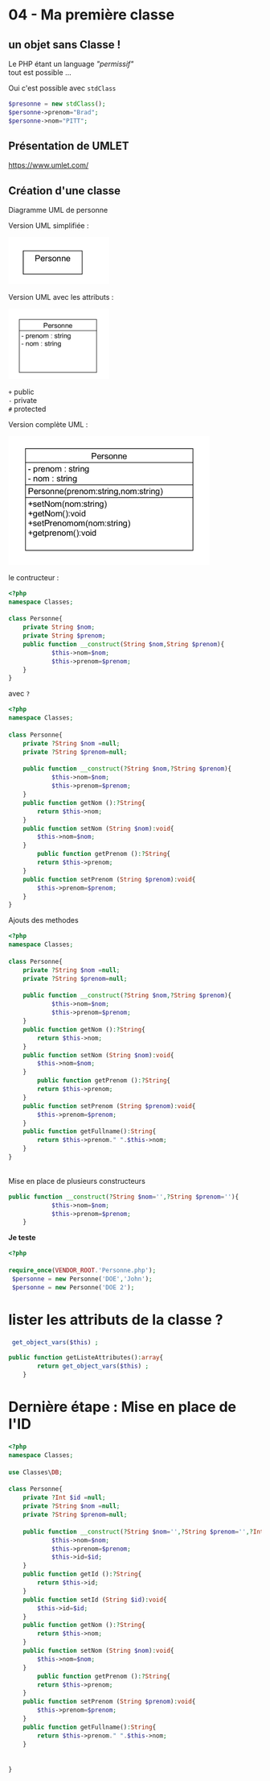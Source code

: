 # 04 - Ma première classe

## un objet sans Classe !
Le PHP étant un language _"permissif"_   
tout est possible ...  

Oui c'est possible avec <code>stdClass</code>  
```php
$presonne = new stdClass();
$personne->prenom="Brad";
$personne->nom="PITT";
```

## Présentation de UMLET
https://www.umlet.com/

## Création d'une classe
Diagramme UML de personne

Version UML simplifiée :
  
<img src="../../img/personne.png" width="200">

Version UML avec les attributs :
  
<img src="../../img/personne2.png" width="200">

<code>+</code> public  
<code>-</code> private  
<code>#</code> protected  

Version complète UML :
  
<img src="../../img/personne3.png" width="400">

le contructeur :
```php
<?php
namespace Classes;

class Personne{
    private String $nom;
    private String $prenom;
    public function __construct(String $nom,String $prenom){
            $this->nom=$nom;
            $this->prenom=$prenom;
    }
}
```


avec <code>?</code>
```php
<?php
namespace Classes;

class Personne{
    private ?String $nom =null;
    private ?String $prenom=null;
    
    public function __construct(?String $nom,?String $prenom){
            $this->nom=$nom;
            $this->prenom=$prenom;
    }
    public function getNom ():?String{
        return $this->nom;
    }    
    public function setNom (String $nom):void{
        $this->nom=$nom;
    } 
        public function getPrenom ():?String{
        return $this->prenom;
    }    
    public function setPrenom (String $prenom):void{
        $this->prenom=$prenom;
    } 
}


```

Ajouts des methodes

```php
<?php
namespace Classes;

class Personne{
    private ?String $nom =null;
    private ?String $prenom=null;
    
    public function __construct(?String $nom,?String $prenom){
            $this->nom=$nom;
            $this->prenom=$prenom;
    }
    public function getNom ():?String{
        return $this->nom;
    }    
    public function setNom (String $nom):void{
        $this->nom=$nom;
    } 
        public function getPrenom ():?String{
        return $this->prenom;
    }    
    public function setPrenom (String $prenom):void{
        $this->prenom=$prenom;
    } 
    public function getFullname():String{
        return $this->prenom." ".$this->nom;
    }
}



```


Mise en place de plusieurs constructeurs
```php
public function __construct(?String $nom='',?String $prenom=''){
            $this->nom=$nom;
            $this->prenom=$prenom;
    }
```

**Je teste**
```php
<?php	

require_once(VENDOR_ROOT.'Personne.php');
 $personne = new Personne('DOE','John');
 $personne = new Personne('DOE 2');
```

# lister les attributs de la classe ?
```php
 get_object_vars($this) ; 
```

```php
public function getListeAttributes():array{
        return get_object_vars($this) ;   
    }
```


# Dernière étape : Mise en place de l'ID
```php
<?php
namespace Classes;

use Classes\DB;

class Personne{
    private ?Int $id =null;
    private ?String $nom =null;
    private ?String $prenom=null;
    
    public function __construct(?String $nom='',?String $prenom='',?Int $id=0){
            $this->nom=$nom;
            $this->prenom=$prenom;
            $this->id=$id;
    }
    public function getId ():?String{
        return $this->id;
    }    
    public function setId (String $id):void{
        $this->id=$id;
    } 
    public function getNom ():?String{
        return $this->nom;
    }    
    public function setNom (String $nom):void{
        $this->nom=$nom;
    } 
        public function getPrenom ():?String{
        return $this->prenom;
    }    
    public function setPrenom (String $prenom):void{
        $this->prenom=$prenom;
    } 
    public function getFullname():String{
        return $this->prenom." ".$this->nom;
    }
   
    
}
```